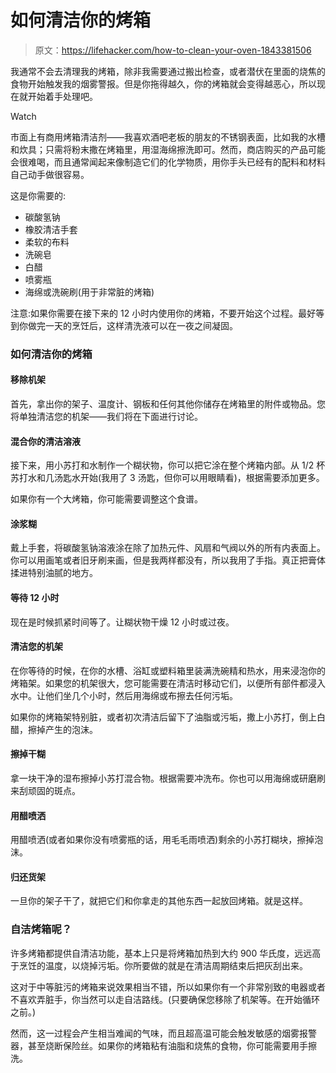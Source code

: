 # 如何清洁你的烤箱

> 原文：<https://lifehacker.com/how-to-clean-your-oven-1843381506>

我通常不会去清理我的烤箱，除非我需要通过搬出检查，或者潜伏在里面的烧焦的食物开始触发我的烟雾警报。但是你拖得越久，你的烤箱就会变得越恶心，所以现在就开始着手处理吧。

Watch

市面上有商用烤箱清洁剂——我喜欢酒吧老板的朋友的不锈钢表面，比如我的水槽和炊具；只需将粉末撒在烤箱里，用湿海绵擦洗即可。然而，商店购买的产品可能会很难喝，而且通常闻起来像制造它们的化学物质，用你手头已经有的配料和材料自己动手做很容易。

这是你需要的:

*   碳酸氢钠
*   橡胶清洁手套
*   柔软的布料
*   洗碗皂
*   白醋
*   喷雾瓶
*   海绵或洗碗刷(用于非常脏的烤箱)

注意:如果你需要在接下来的 12 小时内使用你的烤箱，不要开始这个过程。最好等到你做完一天的烹饪后，这样清洗液可以在一夜之间凝固。

### 如何清洁你的烤箱

#### 移除机架

首先，拿出你的架子、温度计、钢板和任何其他你储存在烤箱里的附件或物品。您将单独清洁您的机架——我们将在下面进行讨论。

#### 混合你的清洁溶液

接下来，用小苏打和水制作一个糊状物，你可以把它涂在整个烤箱内部。从 1/2 杯苏打水和几汤匙水开始(我用了 3 汤匙，但你可以用眼睛看)，根据需要添加更多。

如果你有一个大烤箱，你可能需要调整这个食谱。

#### 涂浆糊

戴上手套，将碳酸氢钠溶液涂在除了加热元件、风扇和气阀以外的所有内表面上。你可以用画笔或者旧牙刷来画，但是我两样都没有，所以我用了手指。真正把膏体揉进特别油腻的地方。

#### 等待 12 小时

现在是时候抓紧时间等了。让糊状物干燥 12 小时或过夜。

#### 清洁您的机架

在你等待的时候，在你的水槽、浴缸或塑料箱里装满洗碗精和热水，用来浸泡你的烤箱架。如果您的机架很大，您可能需要在清洁时移动它们，以便所有部件都浸入水中。让他们坐几个小时，然后用海绵或布擦去任何污垢。

如果你的烤箱架特别脏，或者初次清洁后留下了油脂或污垢，撒上小苏打，倒上白醋，擦掉产生的泡沫。

#### 擦掉干糊

拿一块干净的湿布擦掉小苏打混合物。根据需要冲洗布。你也可以用海绵或研磨刷来刮顽固的斑点。

#### 用醋喷洒

用醋喷洒(或者如果你没有喷雾瓶的话，用毛毛雨喷洒)剩余的小苏打糊块，擦掉泡沫。

#### 归还货架

一旦你的架子干了，就把它们和你拿走的其他东西一起放回烤箱。就是这样。

### 自洁烤箱呢？

许多烤箱都提供自清洁功能，基本上只是将烤箱加热到大约 900 华氏度，远远高于烹饪的温度，以烧掉污垢。你所要做的就是在清洁周期结束后把灰刮出来。

这对于中等脏污的烤箱来说效果相当不错，所以如果你有一个非常别致的电器或者不喜欢弄脏手，你当然可以走自洁路线。(只要确保您移除了机架等。在开始循环之前。)

然而，这一过程会产生相当难闻的气味，而且超高温可能会触发敏感的烟雾报警器，甚至烧断保险丝。如果你的烤箱粘有油脂和烧焦的食物，你可能需要用手擦洗。